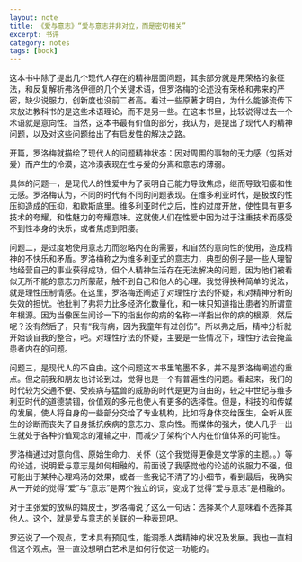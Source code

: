 ```yaml
---
layout: note
title: 《爱与意志》“爱与意志并非对立，而是密切相关”
excerpt: 书评
category: notes
tags: [book]
---
```

这本书中除了提出几个现代人存在的精神层面问题，其余部分就是用荣格的象征法，和反复解析弗洛伊德的几个关键术语，但罗洛梅的论述没有荣格和弗来的严密，缺少说服力，创新度也没前二者高。看过一些原著才明白，为什么能够流传下来放进教科书的是这些术语理论，而不是另一些。在这本书里，比较说得过去一个术语就是意向性。当然，这本书最有价值的部分，我认为，是提出了现代人的精神问题，以及对这些问题给出了有启发性的解决之路。

开篇，罗洛梅就描绘了现代人的问题精神状态：因对周围的事物的无力感（包括对爱）而产生的冷漠，这冷漠表现在性与爱的分离和意志的薄弱。  　　  

具体的问题一，是现代人的性爱中为了表明自己能力导致焦虑，继而导致阳痿和性无感。罗洛梅认为，不同的时代有不同的问题表现。在维多利亚时代，是极致的性压抑造成的压抑，和歇斯底里。维多利亚时代之后，性的过度开放，使性具有更多技术的夸耀，和性魅力的夸耀意味。这就使人们在性爱中因为过于注重技术而感受不到性本身的快乐，或者焦虑到阳痿。  

问题二，是过度地使用意志力而忽略内在的需要，和自然的意向性的使用，造成精神的不快乐和矛盾。罗洛梅称之为维多利亚式的意志力，典型的例子是一些人理智地经营自己的事业获得成功，但个人精神生活存在无法解决的问题，因为他们被看似无所不能的意志力所蒙蔽，触不到自己和他人的心理。我觉得换种简单的说法，就是理性压制情感。在这里，罗洛梅还阐述了对理性疗法的怀疑，和对精神分析的失效的担忧。他批判了弗将力比多经济化数量化，和一味只知道指出患者的所谓童年根源。因为当像医生闻诊一下的指出你的病的名称一样指出你的病的根源，然后呢？没有然后了，只有“我有病，因为我童年有过创伤”。所以弗之后，精神分析就开始谈自我的整合，吧。对理性疗法的怀疑，主要是一些情况下，理性疗法会掩盖患者内在的问题。  　　  　　

问题三，是现代人的不自由。这个问题这本书里笔墨不多，并不是罗洛梅阐述的重点。但之前我和朋友也讨论到过，觉得也是一个有普遍性的问题。看起来，我们的时代较为交通不便、受疾病与猛兽的威胁的时代是更为自由的，较之中世纪与维多利亚时代的道德禁锢，价值观的多元也使人有更多的选择性。但是，科技的和传媒的发展，使人将自身的一些部分交给了专业机构，比如将身体交给医生，全听从医生的诊断而丧失了自身抵抗疾病的意志力、意向性。而媒体的强大，使人几乎一出生就处于各种价值观念的灌输之中，而减少了架构个人内在价值体系的可能性。

罗洛梅通过对意向信、原始生命力、关怀（这个我觉得更像是文学家的主题。。）等的论述，说明爱与意志是如何相融的。前面说了我感觉他的论述的说服力不强，但可能出于某种心理鸡汤的效果，或者一些我记不清了的小细节，看到最后，我确实从一开始的觉得“爱”与“意志”是两个独立的词，变成了觉得“爱与意志”是相融的。

对于主张爱的放纵的嬉皮士，罗洛梅说了这么一句话：选择某个人意味着不选择其他人。这个，就是爱与意志的关联的一种表现吧。  　　  

罗还说了一个观点，艺术具有预见性，能洞悉人类精神的状况及发展。我也一直相信这个观点，但一直没想明白艺术是如何行使这一功能的。
